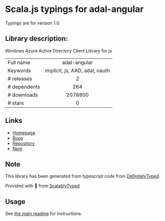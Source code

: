 
# Scala.js typings for adal-angular

Typings are for version 1.0

## Library description:
Windows Azure Active Directory Client Library for js

|                    |                 |
| ------------------ | :-------------: |
| Full name          | adal-angular |
| Keywords           | implicit, js, AAD, adal, oauth |
| # releases         | 2 |
| # dependents       | 264 |
| # downloads        | 2078800 |
| # stars            | 0 |

## Links
- [Homepage](https://github.com/AzureAD/azure-activedirectory-library-for-js#readme)
- [Bugs](https://github.com/AzureAD/azure-activedirectory-library-for-js/issues)
- [Repository](https://github.com/AzureAD/azure-activedirectory-library-for-js)
- [Npm](https://www.npmjs.com/package/adal-angular)
    


## Note
This library has been generated from typescript code from [DefinitelyTyped](https://definitelytyped.org).

Provided with :purple_heart: from [ScalablyTyped](https://github.com/oyvindberg/ScalablyTyped)

## Usage
See [the main readme](../../readme.md) for instructions.


